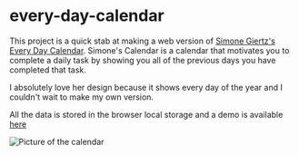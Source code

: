 # every-day-calendar

This project is a quick stab at making a web version of [Simone Giertz's Every Day Calendar](https://www.kickstarter.com/projects/simonegiertz/the-every-day-calendar).  Simone's Calendar is a calendar that motivates you to complete a daily task by showing you all of the previous days you have completed that task.

I absolutely love her design because it shows every day of the year and I couldn't wait to make my own version.

All the data is stored in the browser local storage and a demo is available [here](https://www.mtagius.com/every-day-calender/)

![Picture of the calendar](https://github.com/mtagius/every-day-calender/blob/master/screenshot.png)